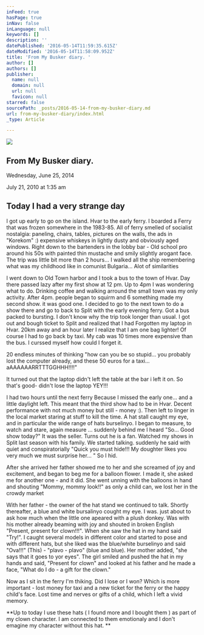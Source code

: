 ```yaml
---
inFeed: true
hasPage: true
inNav: false
inLanguage: null
keywords: []
description: ''
datePublished: '2016-05-14T11:59:35.615Z'
dateModified: '2016-05-14T11:58:09.952Z'
title: 'From My Busker diary. '
author: []
authors: []
publisher:
  name: null
  domain: null
  url: null
  favicon: null
starred: false
sourcePath: _posts/2016-05-14-from-my-busker-diary.md
url: from-my-busker-diary/index.html
_type: Article

---
```

![](https://the-grid-user-content.s3-us-west-2.amazonaws.com/a0495d2d-2b90-4dcb-8ad1-9c311877c62c.png)

## From My Busker diary.

Wednesday, June 25, 2014

July 21, 2010 at 1:35 am

## Today I had a very strange day

I got up early to go on the island. Hvar to the early ferry. I boarded a Ferry that was frozen somewhere in the 1983-85\. All of ferry smelled of socialist nostalgia: paneling, chairs, tables, pictures on the walls, the ads in "Korekom" :) expensive whiskeys in lightly dusty and obviously aged windows. Right down to the bartenders in the lobby bar - Old school pro around his 50s with painted thin mustache and smily slightly arogant face. The trip was little bit more than 2 hours... I walked all the ship remembering what was my childhood like in comunist Bulgaria... Alot of similarities 

I went down to Old Town harbor and I took a bus to the town of Hvar. Day there passed lazy after my first show at 12 pm. Up to 4pm I was wondering what to do. Drinking coffee and walking arround the small town was my only activity. After 4pm. people began to squirm and 6 something made my second show. it was good one. I decided to go to the next town to do a show there and go to back to Split with the early evening ferry. Got a bus packed to bursting. I don't know why the trip took longer than usual. I got out and bough ticket to Split and realized that I had Forgotten my laptop in Hvar. 20km away and an hour later I realize that I am one bag lighter! Of course I had to go back by taxi. My cab was 10 times more expensive than the bus. I curssed myself how could I forget it.

20 endless minutes of thinking "how can you be so stupid... you probably lost the computer already, and these 50 euros for a taxi... aAAAAAARRTTTGGHHH!!!!" 

It turned out that the laptop didn't left the table at the bar i left it on. So that's good- didn't lose the laptop YEY!!! 

I had two hours until the next ferry Because I missed the early one... and a little daylight left. This meant that the third show had to be in Hvar. Decent performance with not much money but still - money :). Then left to linger in the local market staring at stuff to kill the time. A hat stall caught my eye, and in particular the wide range of hats burselinyo. I began to measure, to watch and stare, again measure ... suddenly behind me I heard "So... Good show today?" It was the seller. Turns out he is a fan. Watched my shows in Split last season with his family. We started talking. suddenly he said with quiet and conspiratorially "Quick you must hide!!! My doughter likes you very much we must surprise her... " So I hid. 

After she arrived her father showed me to her and she screamed of joy and excitement, and began to beg me for a balloon flower. I made it, she asked me for another one - and it did. She went unning with the balloons in hand and shouting "Mommy, mommy look!!" as only a child can, we lost her in the crowdy market 

With her father - the owner of the hat stand we continued to talk. Shortly thereafter, a blue and white bursalinyo cought my eye. I was. just about to ask how much when the little one apeared with a plush donkey. Was with his mother already beaming with joy and shouted in broken English "Present, present for clown!!!". When she saw the hat in my hand said "Try!". I caught several models in different color and started to pose and with different hats, but she liked was the blue/white burselinyo and said "Ova!!!" (This) - "plavo - plavo" (blue and blue). Her mother added, "she says that it goes to yor eyes". The girl smiled and pushed the hat in my hands and said, "Present for clown" and looked at his father and he made a face, "What do I do - a gift for the clown." 

Now as I sit in the ferry I'm thiking. Did I lose or I won? Which is more important - lost money for taxi and a new ticket for the ferry or the happy child's face. Lost time and nerves or gifts of a child, which I left a vivid memory. 

**Up to today I use these hats ( I found more and I bought them ) as part of my clown character. I am connected to them emotionaly and I don't emagine my character without this hat. **